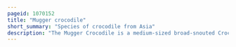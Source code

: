 ```yaml
---
pageid: 1070152
title: "Mugger crocodile"
short_summary: "Species of crocodile from Asia"
description: "The Mugger Crocodile is a medium-sized broad-snouted Crocodile also known as the Mugger and Marsh Crocodile. It is native to freshwater Habitats from southern Iran to the indian Subcontinent where it inhabits Marshes lakes Rivers and artificial Ponds. It rarely reaches a Body Length of 5 Meters and is a strong Swimmer but also Walks on Land in Search of suitable Waters during the hot Season. Both young and adult Mugger Crocodiles dig the Burrows into which they retreat when the ambient Temperature drops below 5c or Exceeds 38c. Females dig holes in the sand as nesting sites and lay up to 46 eggs during the dry season. The Sex of Hatchlings Depends on Temperature during Incubation. Both Parents protect the young for up to one Year. They feed on insects, and adults prey on fish, reptiles, birds and mammals."
---
```

